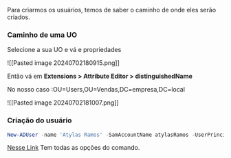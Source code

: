Para criarmos os usuários, temos de saber o caminho de onde eles serão criados.

### Caminho de uma UO

Selecione a sua UO e vá e propriedades

![[Pasted image 20240702180915.png]]

Então vá em **Extensions > Attribute Editor > distinguishedName**

No nosso caso :OU=Users,OU=Vendas,DC=empresa,DC=local

![[Pasted image 20240702181007.png]]
### Criação do usuário

```powershell
New-ADUser -name 'Atylas Ramos' -SamAccountName atylasRamos -UserPrincipalName atylasramos@empresa.local -Path "OU=Users,OU=Vendas,DC=empresa,DC=local" -AccountPassword (ConvertTo-SecureString -AsPlainText 'Senha123' -force) -Enable $true
```

[Nesse Link](https://learn.microsoft.com/en-us/powershell/module/activedirectory/new-aduser?view=windowsserver2022-ps) Tem todas as opções do comando.
